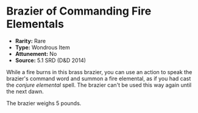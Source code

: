 # Brazier of Commanding Fire Elementals

- **Rarity:** Rare
- **Type:** Wondrous Item
- **Attunement:** No
- **Source:** 5.1 SRD (D&D 2014)

While a fire burns in this brass brazier, you can use an action to speak the brazier's command word and summon a fire elemental, as if you had cast the _conjure elemental_ spell. The brazier can't be used this way again until the next dawn.

The brazier weighs 5 pounds.
